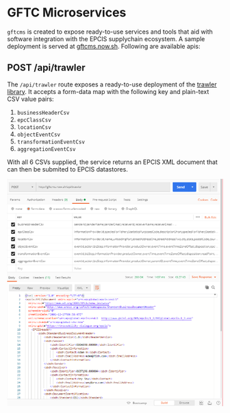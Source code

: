 # GFTC Microservices

`gftcms` is created to expose ready-to-use services and tools that aid with software integration with the EPCIS supplychain ecosystem. A sample deployment is served at [gftcms.now.sh](http://gftcms.now.sh/). Following are available apis:

## POST /api/trawler

The `/api/trawler` route exposes a ready-to-use deployment of the [trawler library](../trawler/README.md). It accepts a form-data map with the following key and plain-text CSV value pairs:

1. `businessHeaderCsv`
2. `epcClassCsv`
3. `locationCsv`
4. `objectEventCsv`
5. `transformationEventCsv`
6. `aggregationEventCsv`

With all 6 CSVs supplied, the service returns an EPCIS XML document that can then be submited to EPCIS datastores.

![trawler-postman](./public/postman-example.png)